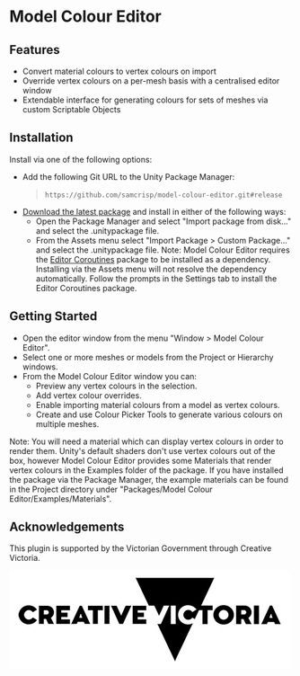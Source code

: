 # Model Colour Editor
## Features
- Convert material colours to vertex colours on import
- Override vertex colours on a per-mesh basis with a centralised editor window
- Extendable interface for generating colours for sets of meshes via custom Scriptable Objects

## Installation
Install via one of the following options:
- Add the following Git URL to the Unity Package Manager:
  >```https://github.com/samcrisp/model-colour-editor.git#release```
- [Download the latest package](https://github.com/samcrisp/model-colour-editor/releases/latest) and install in either of the following ways:
  - Open the Package Manager and select "Import package from disk..." and select the .unitypackage file.
  - From the Assets menu select "Import Package > Custom Package..." and select the .unitypackage file. Note: Model Colour Editor requires the [Editor Coroutines](https://docs.unity3d.com/Packages/com.unity.editorcoroutines@1.0/manual/index.html) package to be installed as a dependency. Installing via the Assets menu will not resolve the dependency automatically. Follow the prompts in the Settings tab to install the Editor Coroutines package.

## Getting Started
- Open the editor window from the menu "Window > Model Colour Editor".
- Select one or more meshes or models from the Project or Hierarchy windows.
- From the Model Colour Editor window you can:
  - Preview any vertex colours in the selection.
  - Add vertex colour overrides.
  - Enable importing material colours from a model as vertex colours.
  - Create and use Colour Picker Tools to generate various colours on multiple meshes.

Note: You will need a material which can display vertex colours in order to render them. Unity's default shaders don't use vertex colours out of the box, however Model Colour Editor provides some Materials that render vertex colours in the Examples folder of the package. If you have installed the package via the Package Manager, the example materials can be found in the Project directory under "Packages/Model Colour Editor/Examples/Materials".

## Acknowledgements
This plugin is supported by the Victorian Government through Creative Victoria.

![](Media/CreativeVictoriaLogo_lores.jpg)